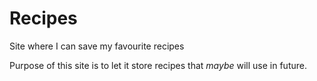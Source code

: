 # Recipes
Site where I can save my favourite recipes

Purpose of this site is to let it store recipes that <em>maybe</em> will use in future.

